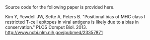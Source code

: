
Source code for the following paper is provided here.

Kim Y, Yewdell JW, Sette A, Peters B. "Positional bias of MHC class I restricted T-cell epitopes in viral antigens is likely due to a bias in conservation." PLOS Comput Biol. 2013.
http://www.ncbi.nlm.nih.gov/pubmed/23357871
